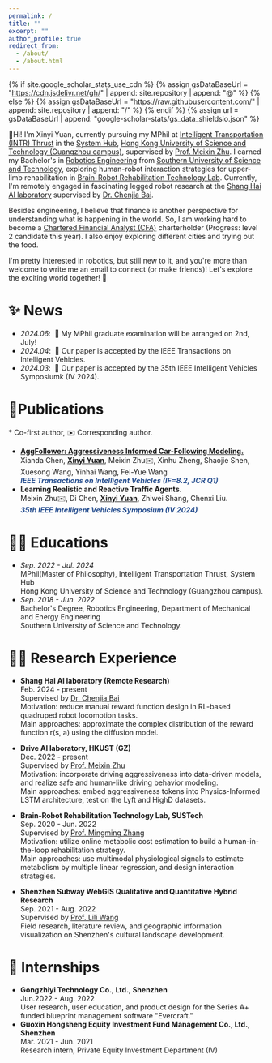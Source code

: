 ```yaml
---
permalink: /
title: ""
excerpt: ""
author_profile: true
redirect_from: 
  - /about/
  - /about.html
---
```


{% if site.google_scholar_stats_use_cdn %}
{% assign gsDataBaseUrl = "https://cdn.jsdelivr.net/gh/" | append: site.repository | append: "@" %}
{% else %}
{% assign gsDataBaseUrl = "https://raw.githubusercontent.com/" | append: site.repository | append: "/" %}
{% endif %}
{% assign url = gsDataBaseUrl | append: "google-scholar-stats/gs_data_shieldsio.json" %}

<span class='anchor' id='about-me'></span>

🙌Hi! I'm Xinyi Yuan, currently pursuing my MPhil at [Intelligent Transportation (INTR) Thrust](https://www.hkust-gz.edu.cn/academics/hubs-and-thrust-areas/systems-hub/intelligent-transportation/) in the [System Hub](https://www.hkust-gz.edu.cn/academics/hubs-and-thrust-areas/systems-hub/), [Hong Kong University of Science and Technology (Guangzhou campus)](https://www.hkust-gz.edu.cn/), supervised by [Prof. Meixin Zhu](https://meixinzhu.github.io/). I earned my Bachelor's in [Robotics Engineering](https://mee.sustech.edu.cn/) from [Southern University of Science and Technology](https://www.sustech.edu.cn/), exploring human-robot interaction strategies for upper-limb rehabilitation in [Brain-Robot Rehabilitation Technology Lab](https://zhangmmlab.com/). Currently, I'm remotely engaged in fascinating legged robot research at the [Shang Hai AI laboratory](https://www.shlab.org.cn/) supervised by [Dr. Chenjia Bai](https://baichenjia.github.io/).

Besides engineering, I believe that finance is another perspective for understanding what is happening in the world. So, I am working hard to become a [Chartered Financial Analyst (CFA)](https://en.wikipedia.org/wiki/Chartered_Financial_Analyst) charterholder (Progress: level 2 candidate this year). I also enjoy exploring different cities and trying out the food.

I'm pretty interested in robotics, but still new to it, and you're more than welcome to write me an email to connect (or make friends)! Let's explore the exciting world together! 🌌

<span class='anchor' id='news'></span>

# ✨ News
- *2024.06*: &nbsp;📅 My MPhil graduate examination will be arranged on 2nd, July!
- *2024.04*: &nbsp;🎉 Our paper is accepted by the IEEE Transactions on Intelligent Vehicles.
- *2024.03*: &nbsp;🎉 Our paper is accepted by the 35th IEEE Intelligent Vehicles Symposiumk (IV 2024).

<span class='anchor' id='pub'></span>

# 📝Publications 
\* Co-first author, ✉️ Corresponding author.
- [**AggFollower: Aggressiveness Informed Car-Following Modeling.**](https://ieeexplore.ieee.org/abstract/document/10490250)<br />
Xianda Chen, **<u>Xinyi Yuan</u>**, Meixin Zhu✉️, Xinhu Zheng, Shaojie Shen, Xuesong Wang, Yinhai Wang, Fei-Yue Wang<br />
***<font color = "#224B8D">IEEE Transactions on Intelligent Vehicles (IF=8.2, JCR Q1)</font>***
- **Learning Realistic and Reactive Traffic Agents.**  <br />
Meixin Zhu✉️, Di Chen, **<u>Xinyi Yuan</u>**, Zhiwei Shang, Chenxi Liu.  
***<font color = "#224B8D">35th IEEE Intelligent Vehicles Symposium (IV 2024)</font>***

<span class='anchor' id='edu'></span>

# 👩‍🎓 Educations
- *Sep. 2022 - Jul. 2024*<br />
MPhil(Master of Philosophy), Intelligent Transportation Thrust, System Hub<br />
Hong Kong University of Science and Technology (Guangzhou campus). <br />
- *Sep. 2018 - Jun. 2022*<br />
Bachelor's Degree, Robotics Engineering, Department of Mechanical and Energy Engineering<br />
Southern University of Science and Technology.<br />

<span class='anchor' id='research'></span>

# 👩‍💻 Research Experience
- **Shang Hai AI laboratory (Remote Research)** <br />
Feb. 2024 - present<br />
Supervised by [Dr. Chenjia Bai](https://baichenjia.github.io/)<br />
Motivation: reduce manual reward function design in RL-based quadruped robot locomotion tasks.<br />
Main approaches: approximate the complex distribution of the reward function r(s, a) using the diffusion model.<br />

- **Drive AI laboratory, HKUST (GZ)** <br />
Dec. 2022 - present<br />
Supervised by [Prof. Meixin Zhu](https://meixinzhu.github.io/)<br />
Motivation: incorporate driving aggressiveness into data-driven models, and realize safe and human-like driving behavior modeling.<br />
Main approaches: embed aggressiveness tokens into Physics-Informed LSTM architecture, test on the Lyft and HighD datasets.<br />

- **Brain-Robot Rehabilitation Technology Lab, SUSTech** <br />
Sep. 2020 - Jun. 2022<br />
Supervised by [Prof. Mingming Zhang](https://zhangmmlab.com/)<br />
Motivation: utilize online metabolic cost estimation to build a human-in-the-loop rehabilitation strategy.<br />
Main approaches: use multimodal physiological signals to estimate metabolism by multiple linear regression, and design interaction strategies.<br />

- **Shenzhen Subway WebGIS Qualitative and Quantitative Hybrid Research** <br />
Sep. 2021 - Aug. 2022<br />
Supervised by [Prof. Lili Wang](https://www.sustech.edu.cn/en/faculties/wanglili.html)<br />
Field research, literature review, and geographic information visualization on Shenzhen's cultural landscape development.<br />

<span class='anchor' id='intern'></span>

# 👔 Internships
- **Gongzhiyi Technology Co., Ltd., Shenzhen** <br />
Jun.2022 - Aug. 2022<br />
User research, user education, and product design for the Series A+ funded blueprint management software "Evercraft."<br />
- **Guoxin Hongsheng Equity Investment Fund Management Co., Ltd., Shenzhen** <br />
Mar. 2021 - Jun. 2021<br />
Research intern, Private Equity Investment Department (IV)<br />